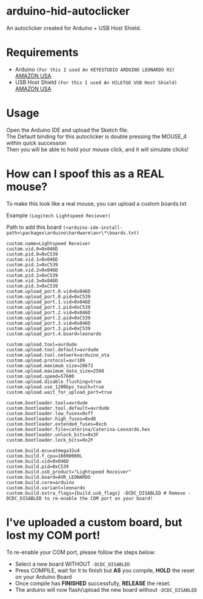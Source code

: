# arduino-hid-autoclicker
An autoclicker created for Arduino + USB Host Shield.

# Requirements

- Arduino `(For this I used An KEYESTUDIO ARDUINO LEONARDO R3)` [AMAZON USA](https://www.amazon.com/KEYESTUDIO-Leonardo-Development-Board-Arduino/dp/B0786LJQ8K)
- USB Host Shield `(For this I used An HILETGO USB Host Shield)` [AMAZON USA](https://www.amazon.com/HiLetgo-Shield-Arduino-Support-Android/dp/B01MTU9OLM/)

# Usage

Open the Arduino IDE and upload the Sketch file.<br>
The Default binding for this autoclicker is double pressing the MOUSE_4 within quick succession<br>
Then you will be able to hold your mouse click, and it will simulate clicks!

# How can I spoof this as a REAL mouse?

To make this look like a real mouse, you can upload a custom boards.txt<br>

Example `(Logitech Lightspeed Reciever)`

Path to add this board `(<arduino-ide-install-path>\packages\arduino\hardware\avr\*\boards.txt)`

```
custom.name=Lightspeed Receiver
custom.vid.0=0x046D
custom.pid.0=0xC539
custom.vid.1=0x046D
custom.pid.1=0xC539
custom.vid.2=0x046D
custom.pid.2=0xC539
custom.vid.3=0x046D
custom.pid.3=0xC539
custom.upload_port.0.vid=0x046D
custom.upload_port.0.pid=0xC539
custom.upload_port.1.vid=0x046D
custom.upload_port.1.pid=0xC539
custom.upload_port.2.vid=0x046D
custom.upload_port.2.pid=0xC539
custom.upload_port.3.vid=0x046D
custom.upload_port.3.pid=0xC539
custom.upload_port.4.board=leonardo

custom.upload.tool=avrdude
custom.upload.tool.default=avrdude
custom.upload.tool.network=arduino_ota
custom.upload.protocol=avr109
custom.upload.maximum_size=28672
custom.upload.maximum_data_size=2560
custom.upload.speed=57600
custom.upload.disable_flushing=true
custom.upload.use_1200bps_touch=true
custom.upload.wait_for_upload_port=true

custom.bootloader.tool=avrdude
custom.bootloader.tool.default=avrdude
custom.bootloader.low_fuses=0xff
custom.bootloader.high_fuses=0xd8
custom.bootloader.extended_fuses=0xcb
custom.bootloader.file=caterina/Caterina-Leonardo.hex
custom.bootloader.unlock_bits=0x3F
custom.bootloader.lock_bits=0x2F

custom.build.mcu=atmega32u4
custom.build.f_cpu=16000000L
custom.build.vid=0x046D
custom.build.pid=0xC539
custom.build.usb_product="Lightspeed Receiver"
custom.build.board=AVR_LEONARDO
custom.build.core=arduino
custom.build.variant=leonardo
custom.build.extra_flags={build.usb_flags} -DCDC_DISABLED # Remove -DCDC_DISABLED to re-enable the COM port on your board!
```

# I've uploaded a custom board, but lost my COM port!

To re-enable your COM port, please follow the steps below:

- Select a new board WITHOUT `-DCDC_DISABLED`
- Press COMPILE, wait for it to finish but **AS** you compile, **HOLD** the reset on your Arduino Board
- Once compile has **FINISHED** successfully, **RELEASE** the reset.
- The arduino will now flash/upload the new board without `-DCDC_DISABLED`
